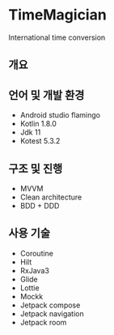 # TimeMagician
International time conversion 

## 개요

## 언어 및 개발 환경
- Android studio flamingo
- Kotlin 1.8.0
- Jdk 11
- Kotest 5.3.2

## 구조 및 진행
- MVVM
- Clean architecture
- BDD + DDD

## 사용 기술
- Coroutine
- Hilt
- RxJava3
- Glide
- Lottie
- Mockk
- Jetpack compose
- Jetpack navigation
- Jetpack room
